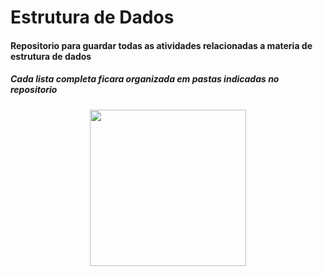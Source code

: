 # Estrutura de Dados

#### Repositorio para guardar todas as atividades relacionadas a materia de estrutura de dados
##### *Cada lista completa ficara organizada em pastas indicadas no repositorio*
<p align="center">
    <img src="https://i.pinimg.com/originals/7d/9b/0b/7d9b0b830632f1da9dd57c64a6fc3603.gif" width="250" height="250"/>
</p>